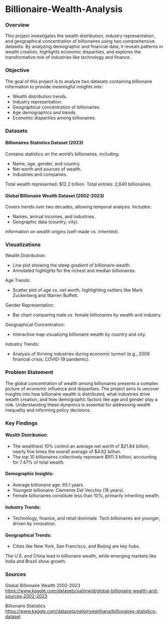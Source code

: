 # Billionaire-Wealth-Analysis

### Overview

This project investigates the wealth distribution, industry representation, and geographical concentration of billionaires using two comprehensive datasets. By analyzing demographic and financial data, it reveals patterns in wealth creation, highlights economic disparities, and explores the transformative role of industries like technology and finance.

### Objective

The goal of this project is to analyze two datasets containing billionaire information to provide meaningful insights into:

- Wealth distribution trends.
- Industry representation.
- Geographical concentration of billionaires.
- Age demographics and trends.
- Economic disparities among billionaires.

### Datasets

#### Billionaires Statistics Dataset (2023)

Contains statistics on the world’s billionaires, including:
- Name, age, gender, and country.
- Net worth and sources of wealth.
- Industries and companies.

Total wealth represented: $12.2 trillion.
Total entries: 2,640 billionaires.

#### Global Billionaire Wealth Dataset (2002-2023)

Covers trends over two decades, allowing temporal analysis. Includes:
- Names, annual incomes, and industries.
- Geographic data (country, city).
  
Information on wealth origins (self-made vs. inherited).

### Visualizations

Wealth Distribution:
- Line plot showing the steep gradient of billionaire wealth.
- Annotated highlights for the richest and median billionaires.

Age Trends:
- Scatter plot of age vs. net worth, highlighting outliers like Mark Zuckerberg and Warren Buffett.

Gender Representation:
- Bar chart comparing male vs. female billionaires by wealth and industry.

Geographical Concentration:
- Interactive map visualizing billionaire wealth by country and city.

Industry Trends:
- Analysis of thriving industries during economic turmoil (e.g., 2008 financial crisis, COVID-19 pandemic).

### Problem Statement

The global concentration of wealth among billionaires presents a complex picture of economic influence and disparities. The project aims to uncover insights into how billionaire wealth is distributed, what industries drive wealth creation, and how demographic factors like age and gender play a role. Understanding these dynamics is essential for addressing wealth inequality and informing policy decisions.

### Key Findings

#### Wealth Distribution:

- The wealthiest 10% control an average net worth of $21.84 billion, nearly five times the overall average of $4.62 billion.
- The top 10 billionaires collectively represent $911.3 billion, accounting for 7.47% of total wealth.

#### Demographic Insights:

- Average billionaire age: 65.1 years.
- Youngest billionaire: Clemente Del Vecchio (18 years).
- Female billionaires constitute less than 10%, primarily inheriting wealth.

#### Industry Trends:

- Technology, finance, and retail dominate. Tech billionaires are younger, driven by innovation.

#### Geographical Trends:

- Cities like New York, San Francisco, and Beijing are key hubs.

The U.S. and China lead in billionaire wealth, while emerging markets like India and Brazil show growth.

### Sources

Global Billionaire Wealth 2002-2023
https://www.kaggle.com/datasets/salimwid/global-billionaire-wealth-and-sources-2002-2023

Billionaire Statistics
https://www.kaggle.com/datasets/nelgiriyewithana/billionaires-statistics-dataset


